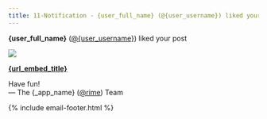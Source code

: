 ```yaml
---
title: 11-Notification - {user_full_name} (@{user_username}) liked your post
---
```


**{user_full_name}** ([@{user_username}]({_app_base_url}/@{user_username})) liked your post

[![]({url_embed_thumbnail_url})]({_app_base_url}/url/{url_embed_url_id})

**[{url_embed_title}]({_app_base_url}/url/{url_embed_url_id})**

Have fun!  
&mdash; The {_app_name} ([@rime]({_app_base_url}/@rime])) Team

{% include email-footer.html %}